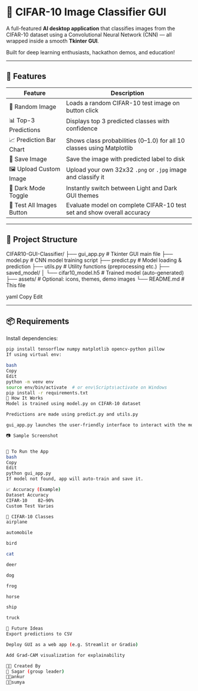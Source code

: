 # 🧠 CIFAR-10 Image Classifier GUI

A full-featured **AI desktop application** that classifies images from the CIFAR-10 dataset using a Convolutional Neural Network (CNN) — all wrapped inside a smooth **Tkinter GUI**.

Built for deep learning enthusiasts, hackathon demos, and education!

---

## 🚀 Features

| Feature                   | Description                                                                 |
|---------------------------|-----------------------------------------------------------------------------|
| 🔄 Random Image           | Loads a random CIFAR-10 test image on button click                          |
| 📊 Top-3 Predictions      | Displays top 3 predicted classes with confidence                            |
| 📈 Prediction Bar Chart   | Shows class probabilities (0–1.0) for all 10 classes using Matplotlib       |
| 📁 Save Image             | Save the image with predicted label to disk                                 |
| 🖼️ Upload Custom Image    | Upload your own 32x32 `.png` or `.jpg` image and classify it                |
| 🌙 Dark Mode Toggle       | Instantly switch between Light and Dark GUI themes                          |
| 🧪 Test All Images Button | Evaluate model on complete CIFAR-10 test set and show overall accuracy      |

---

## 📂 Project Structure

CIFAR10-GUI-Classifier/
├── gui_app.py # Tkinter GUI main file
├── model.py # CNN model training script
├── predict.py # Model loading & prediction
├── utils.py # Utility functions (preprocessing etc.)
├── saved_model/
│ └── cifar10_model.h5 # Trained model (auto-generated)
├── assets/ # Optional: icons, themes, demo images
└── README.md # This file

yaml
Copy
Edit

---

## 📦 Requirements

Install dependencies:

```bash
pip install tensorflow numpy matplotlib opencv-python pillow
If using virtual env:

bash
Copy
Edit
python -m venv env
source env/bin/activate  # or env\Scripts\activate on Windows
pip install -r requirements.txt
🧠 How It Works
Model is trained using model.py on CIFAR-10 dataset

Predictions are made using predict.py and utils.py

gui_app.py launches the user-friendly interface to interact with the model

📷 Sample Screenshot


🏁 To Run the App
bash
Copy
Edit
python gui_app.py
If model not found, app will auto-train and save it.

📈 Accuracy (Example)
Dataset	Accuracy
CIFAR-10	82–90%
Custom Test	Varies

📌 CIFAR-10 Classes
airplane

automobile

bird

cat

deer

dog

frog

horse

ship

truck

🧪 Future Ideas
Export predictions to CSV

Deploy GUI as a web app (e.g. Streamlit or Gradio)

Add Grad-CAM visualization for explainability

👨‍💻 Created By
🚀 Sagar (group leader)
👨‍💻ankur
👨‍💻sumya

